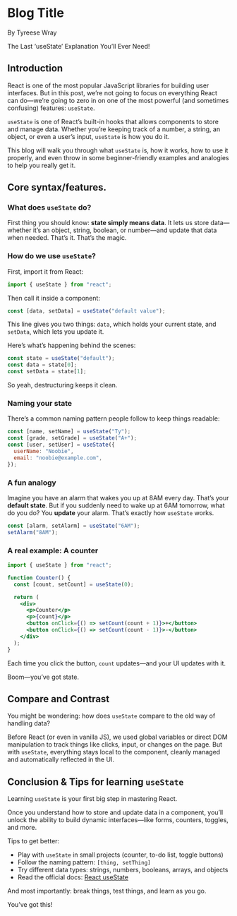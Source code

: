 # Blog Title

By Tyreese Wray

The Last ‘useState’ Explanation You’ll Ever Need!

## Introduction

React is one of the most popular JavaScript libraries for building user interfaces. But in this post, we’re not going to focus on everything React can do—we’re going to zero in on one of the most powerful (and sometimes confusing) features: `useState`.

`useState` is one of React’s built-in hooks that allows components to store and manage data. Whether you’re keeping track of a number, a string, an object, or even a user’s input, `useState` is how you do it.

This blog will walk you through what `useState` is, how it works, how to use it properly, and even throw in some beginner-friendly examples and analogies to help you really get it.

## Core syntax/features.

### What does `useState` do?

First thing you should know: **state simply means data**. It lets us store data—whether it’s an object, string, boolean, or number—and update that data when needed. That’s it. That’s the magic.

### How do we use `useState`?

First, import it from React:

```jsx
import { useState } from "react";
```

Then call it inside a component:

```jsx
const [data, setData] = useState("default value");
```

This line gives you two things: `data`, which holds your current state, and `setData`, which lets you update it.

Here’s what’s happening behind the scenes:

```jsx
const state = useState("default");
const data = state[0];
const setData = state[1];
```

So yeah, destructuring keeps it clean.

### Naming your state

There’s a common naming pattern people follow to keep things readable:

```jsx
const [name, setName] = useState("Ty");
const [grade, setGrade] = useState("A+");
const [user, setUser] = useState({
  userName: "Noobie",
  email: "noobie@example.com",
});
```

### A fun analogy

Imagine you have an alarm that wakes you up at 8AM every day. That’s your **default state**. But if you suddenly need to wake up at 6AM tomorrow, what do you do? You **update** your alarm. That’s exactly how `useState` works.

```jsx
const [alarm, setAlarm] = useState("6AM");
setAlarm("8AM");
```

### A real example: A counter

```jsx
import { useState } from "react";

function Counter() {
  const [count, setCount] = useState(0);

  return (
    <div>
      <p>Counter</p>
      <p>{count}</p>
      <button onClick={() => setCount(count + 1)}>+</button>
      <button onClick={() => setCount(count - 1)}>-</button>
    </div>
  );
}
```

Each time you click the button, `count` updates—and your UI updates with it.

Boom—you’ve got state.

## Compare and Contrast

You might be wondering: how does `useState` compare to the old way of handling data?

Before React (or even in vanilla JS), we used global variables or direct DOM manipulation to track things like clicks, input, or changes on the page. But with `useState`, everything stays local to the component, cleanly managed and automatically reflected in the UI.

## Conclusion & Tips for learning `useState`

Learning `useState` is your first big step in mastering React.

Once you understand how to store and update data in a component, you’ll unlock the ability to build dynamic interfaces—like forms, counters, toggles, and more.

Tips to get better:

- Play with `useState` in small projects (counter, to-do list, toggle buttons)
- Follow the naming pattern: `[thing, setThing]`
- Try different data types: strings, numbers, booleans, arrays, and objects
- Read the official docs: [React useState](https://reactjs.org/docs/hooks-state.html)

And most importantly: break things, test things, and learn as you go.

You’ve got this!
